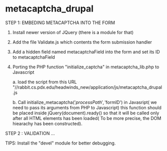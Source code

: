 metacaptcha_drupal
==================

STEP 1: EMBEDING METACAPTCHA INTO THE FORM

1. Install newer version of JQuery (there is a module for that)
2. Add the file Validate.js which contents the form submission handler
3. Add a hidden field named metacaptchaField into the form and set its ID to metacaptchaField
4. Porting the PHP function "initialize_captcha" in metacaptcha_lib.php to Javascript

  	a. load the script from this URL "//rabbit.cs.pdx.edu/headwinds_new/application/js/metacaptcha_drupal.js
	
	b. Call initialize_metacaptcha('$processPath','$formID') in Javasript( we need to pass its arguments from PHP to Javascript)
	 this function should be placed inside jQuery(document).ready() so that it will be called only after all HTML elements has been loaded( To be more precise, the DOM hiearachy has been constructed).

STEP 2 : VALIDATION
...

TIPS:
	Install the "devel" module for better debugging.
